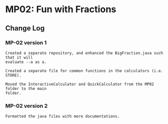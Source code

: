 # MP02: Fun with Fractions

## Change Log

### MP-02 version 1
```
Created a separate repository, and enhanced the BigFraction.java such that it will 
evaluate --a as a.

Created a separate file for common functions in the calculators (i.e. STORE). 

Moved the InteractiveCalculator and QuickCalculator from the MP02 folder to the main 
folder.
```

### MP-02 version 2
```
Formatted the java files with more documentations.
```